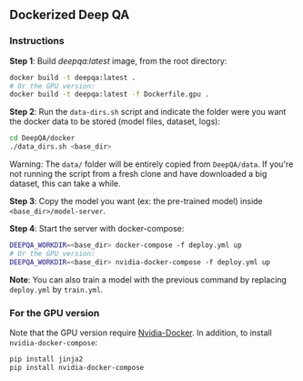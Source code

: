 ## Dockerized Deep QA

### Instructions

**Step 1**: Build *deepqa:latest* image, from the root directory:

```sh
docker build -t deepqa:latest .
# Or the GPU version:
docker build -t deepqa:latest -f Dockerfile.gpu .
```

**Step 2**: Run the `data-dirs.sh` script and indicate the folder were you want the docker data to be stored (model files, dataset, logs):

```sh
cd DeepQA/docker
./data_dirs.sh <base_dir>
```

Warning: The `data/` folder will be entirely copied from `DeepQA/data`. If you're not running the script from a fresh clone and have downloaded a big dataset, this can take a while.

**Step 3**: Copy the model you want (ex: the pre-trained model) inside `<base_dir>/model-server`.

**Step 4**: Start the server with docker-compose:

```sh
DEEPQA_WORKDIR=<base_dir> docker-compose -f deploy.yml up
# Or the GPU version:
DEEPQA_WORKDIR=<base_dir> nvidia-docker-compose -f deploy.yml up
```

**Note**: You can also train a model with the previous command by replacing `deploy.yml` by `train.yml`.

### For the GPU version

Note that the GPU version require [Nvidia-Docker](https://github.com/NVIDIA/nvidia-docker). In addition, to install `nvidia-docker-compose`:

```sh
pip install jinja2
pip install nvidia-docker-compose
```
